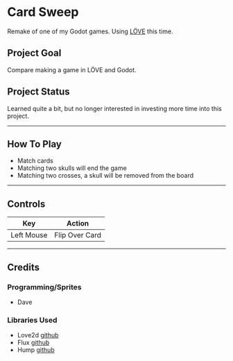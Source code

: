 # Card Sweep

Remake of one of my Godot games. Using [LÖVE](https://love2d.org/) this time. 

## Project Goal
Compare making a game in LÖVE and Godot. 

## Project Status
Learned quite a bit, but no longer interested in investing more time into this project. 


<hr>

## How To Play
-   Match cards
-   Matching two skulls will end the game
-   Matching two crosses, a skull will be removed from the board

<hr>

## Controls 

|    Key     |     Action     |
| :--------: | :------------: |
| Left Mouse | Flip Over Card |

<hr>

## Credits

### Programming/Sprites
- Dave


### Libraries Used
- Love2d [github](https://github.com/love2d/love)
- Flux [github](https://github.com/rxi/flux)
- Hump [github](https://github.com/vrld/hump)
